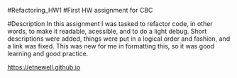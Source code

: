 #Refactoring_HW1
#First HW assignment for CBC

#Description
In this assignment I was tasked to refactor code, in other words, to make it readable, acessible, and to do a light debug.
Short descriptions were added, things were put in a logical order and fashion, and a link was fixed.
This was new for me in formatting this, so it was good learning and good practice.

https://etnewell.github.io
